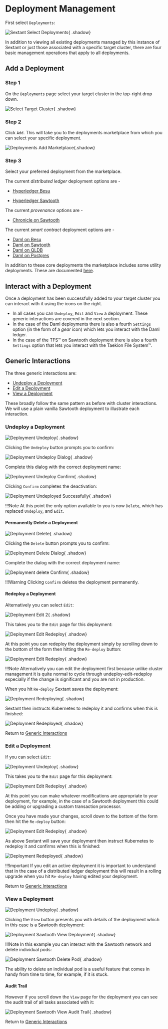 # Deployment Management

First select `Deployments`:

![Sextant Select Deployments](../images/sextant-select-deployments.png){ .shadow}

In addition to viewing all existing deployments managed by this instance of
Sextant or just those associated with a specific target cluster, there are four
basic management operations that apply to all deployments.

## Add a Deployment

### Step 1

On the `Deployments` page select your target cluster in the top-right drop down.

![Select Target Cluster](../images/sextant-deployments-select-target.png){ .shadow}

### Step 2

Click `Add`. This will take you to the deployments marketplace from which you
can select your specific deployment.

![Deployments Add Marketplace](../images/sextant-deployments-add-marketplace.png){.shadow}

### Step 3

Select your preferred deployment from the marketplace.

The current _distributed ledger_ deployment options are -

- [Hyperledger Besu](dlts/besu.md)

<!--

- [Hyperledger Fabric](dlts/fabric.md)

-->

- [Hyperledger Sawtooth](dlts/sawtooth.md)

The current _provenance_ options are -

- [Chronicle on Sawtooth](provo/chronicle-on-sawtooth.md)

The current _smart contract_ deployment options are -

- [Daml on Besu](smart-contracts/daml-on-besu.md)
- [Daml on Sawtooth](smart-contracts/daml-on-sawtooth.md)
- [Daml on QLDB](smart-contracts/daml-on-qldb.md)
- [Daml on Postgres](smart-contracts/daml-on-postgres/deploying.md)

<!--
The current _information security_ options are -

- [TFS™ on Sawtooth](infosec/tfs-on-sawtooth.md)

-->

In addition to these core deployments the marketplace includes some utility
deployments. These are documented [here](../topics/utility-deployments.md).

## Interact with a Deployment

Once a deployment has been successfully added to your target cluster you can
interact with it using the icons on the right.

- In all cases you can `Undeploy`, `Edit` and `View` a deployment. These
  generic interactions are covered in the next section.
- In the case of the Daml deployments there is also a fourth `Settings` option
  (in the form of a _gear_ icon) which lets you interact with the Daml ledger.
- In the case of the TFS™ on Sawtooth deployment there is also a fourth
  `Settings` option that lets you interact with the Taekion File System™.

## Generic Interactions

The three generic interactions are:

- [Undeploy a Deployment](#undeploy-a-deployment)
- [Edit a Deployment](#edit-a-deployment)
- [View a Deployment](#view-a-deployment)

These broadly follow the same pattern as before with cluster interactions.
We will use a plain vanilla Sawtooth deployment to illustrate each interaction.

### Undeploy a Deployment

![Deployment Undeploy](../images/sextant-deployments-undeploy.png){ .shadow}

Clicking the `Undeploy` button prompts you to confirm:

![Deployment Undeploy
Dialog](../images/sextant-deployments-undeploy-dialog.png){ .shadow}

Complete this dialog with the correct deployment name:

![Deployment Undeploy
Confirm](../images/sextant-deployments-undeploy-confirm.png){ .shadow}

Clicking `Confirm` completes the deactivation:

![Deployment Undeployed
Successfully](../images/sextant-deployments-undeployed-successfully.png){ .shadow}

!!!Note
    At this point the only option available to you is now `Delete`, which has
    replaced `Undeploy`, and `Edit`.

#### Permanently Delete a Deployment

![Deployment Delete](../images/sextant-deployments-delete.png){ .shadow}

Clicking the `Delete` button prompts you to confirm:

![Deployment Delete Dialog](../images/sextant-deployments-delete-dialog.png){ .shadow}

Complete the dialog with the correct deployment name:

![Deployment delete Confirm](../images/sextant-deployments-delete-confirm.png){ .shadow}

!!!Warning
    Clicking `Confirm` deletes the deployment permanently.

#### Redeploy a Deployment

Alternatively you can select `Edit`:

![Deployment Edit 2](../images/sextant-deployments-edit-2.png){ .shadow}

This takes you to the `Edit` page for this deployment:

![Deployment Edit Redeploy](../images/sextant-deployments-edit-form.png){ .shadow}

At this point you can redeploy the deployment simply by scrolling down to the
bottom of the form then hitting the `Re-deploy` button:

![Deployment Edit Redeploy](../images/sextant-deployments-edit-redeploy.png){ .shadow}

!!!Note
    Alternatively you can edit the deployment first because unlike cluster
    management it is quite normal to cycle through undeploy-edit-redeploy
    especially if the change is significant and you are not in production.

When you hit `Re-deploy` Sextant saves the deployment:

![Deployment Redeploying](../images/sextant-deployments-edit-redeploying.png){ .shadow}

Sextant then instructs Kubernetes to redeploy it and confirms when this is
finished:

![Deployment Redeployed](../images/sextant-deployments-edit-redeployed.png){ .shadow}

Return to [Generic Interactions](#generic-interactions)

### Edit a Deployment

If you can select `Edit`:

![Deployment Undeploy](../images/sextant-deployments-edit.png){ .shadow}

This takes you to the `Edit` page for this deployment:

![Deployment Edit Redeploy](../images/sextant-deployments-edit-form.png){ .shadow}

At this point you can make whatever modifications are appropriate to your
deployment, for example, in the case of a Sawtooth deployment this could be
adding or upgrading a custom transaction processor.

Once you have made your changes, scroll down to the bottom of the form then hit
the `Re-deploy` button:

![Deployment Edit Redeploy](../images/sextant-deployments-edit-redeploy.png){ .shadow}

As above Sextant will save your deployment then instruct Kubernetes to redeploy
it and confirms when this is finished:

![Deployment Redeployed](../images/sextant-deployments-edit-redeployed.png){ .shadow}

!!!Important
    If you edit an active deployment it is important to understand that in
    the case of a distributed ledger deployment this will result in a rolling
    upgrade when you hit `Re-deploy` having edited your deployment.

Return to [Generic Interactions](#generic-interactions)

### View a Deployment

![Deployment Undeploy](../images/sextant-deployments-view.png){ .shadow}

Clicking the `View` button presents you with details of the deployment which in
this case is a Sawtooth deployment:

![Deployment Sawtooth View
Deployment](../images/sextant-deployments-sawtooth-view-deployment.png){ .shadow}

!!!Note
    In this example you can interact with the Sawtooth network and delete
    individual pods:

![Deployment Sawtooth Delete
Pod](../images/sextant-deployments-sawtooth-delete-pod.png){ .shadow}

The ability to delete an individual pod is a useful feature that comes in handy
from time to time, for example, if it is stuck.

#### Audit Trail

However if you scroll down the `View` page for the deployment you can see the
audit trail of all tasks associated with it:

![Deployment Sawtooth View Audit
Trail](../images/sextant-deployments-sawtooth-view-audit-trail.png){ .shadow}

Return to [Generic Interactions](#generic-interactions)
